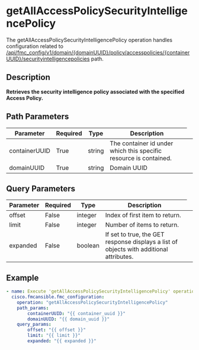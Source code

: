 # getAllAccessPolicySecurityIntelligencePolicy

The getAllAccessPolicySecurityIntelligencePolicy operation handles configuration related to [/api/fmc_config/v1/domain/{domainUUID}/policy/accesspolicies/{containerUUID}/securityintelligencepolicies](/paths//api/fmc_config/v1/domain/{domain_uuid}/policy/accesspolicies/{container_uuid}/securityintelligencepolicies.md) path.&nbsp;
## Description
**Retrieves the security intelligence policy associated with the specified Access Policy.**

## Path Parameters
| Parameter | Required | Type | Description |
| --------- | -------- | ---- | ----------- |
| containerUUID | True | string <td colspan=3> The container id under which this specific resource is contained. |
| domainUUID | True | string <td colspan=3> Domain UUID |

## Query Parameters
| Parameter | Required | Type | Description |
| --------- | -------- | ---- | ----------- |
| offset | False | integer <td colspan=3> Index of first item to return. |
| limit | False | integer <td colspan=3> Number of items to return. |
| expanded | False | boolean <td colspan=3> If set to true, the GET response displays a list of objects with additional attributes. |

## Example
```yaml
- name: Execute 'getAllAccessPolicySecurityIntelligencePolicy' operation
  cisco.fmcansible.fmc_configuration:
    operation: "getAllAccessPolicySecurityIntelligencePolicy"
    path_params:
        containerUUID: "{{ container_uuid }}"
        domainUUID: "{{ domain_uuid }}"
    query_params:
        offset: "{{ offset }}"
        limit: "{{ limit }}"
        expanded: "{{ expanded }}"

```
